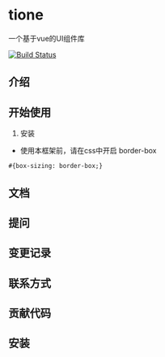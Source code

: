 # tione
一个基于vue的UI组件库

[![Build Status](https://travis-ci.org/A-Tione/tione.svg?branch=master)](https://travis-ci.org/A-Tione/tione)

## 介绍

## 开始使用
1. 安装
- 使用本框架前，请在css中开启 border-box
```
#{box-sizing: border-box;}
```

## 文档

## 提问

## 变更记录

## 联系方式

## 贡献代码

## 安装

